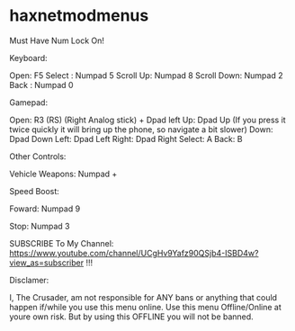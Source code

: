 # haxnetmodmenus


Must Have Num Lock On!

Keyboard:

Open: F5
Select : Numpad 5 
Scroll Up: Numpad 8 
Scroll Down: Numpad 2 
Back : Numpad 0 

Gamepad:

Open: R3 (RS) (Right Analog stick) + Dpad left 
Up: Dpad Up (If you press it twice quickly it will bring up the phone, so navigate a bit slower)
Down: Dpad Down
Left: Dpad Left	
Right: Dpad Right
Select: A 
Back: B

Other Controls:

Vehicle Weapons: Numpad + 

Speed Boost: 

Foward: Numpad 9 

Stop: Numpad 3 

SUBSCRIBE To My Channel: https://www.youtube.com/channel/UCgHv9Yafz90QSjb4-ISBD4w?view_as=subscriber !!! 

Disclamer:

I, The Crusader, am not responsible for ANY bans or anything that could happen if/while you use this menu online. Use this menu Offline/Online at youre own risk.
But by using this OFFLINE you will not be banned.

